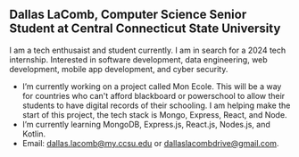 ## Dallas LaComb, Computer Science Senior Student at Central Connecticut State University
I am a tech enthusaist and student currently. I am in search for a 2024 tech internship. Interested in software development, data engineering, web development, mobile app development, and cyber security.
- I’m currently working on a project called Mon Ecole. This will be a way for countries who can't afford blackboard or powerschool to allow their students to have digital records of their schooling. I am helping make the start of this project, the tech stack is Mongo, Express, React, and Node.
- I’m currently learning MongoDB, Express.js, React.js, Nodes.js, and Kotlin. 
- Email: dallas.lacomb@my.ccsu.edu or dallaslacombdrive@gmail.com.
